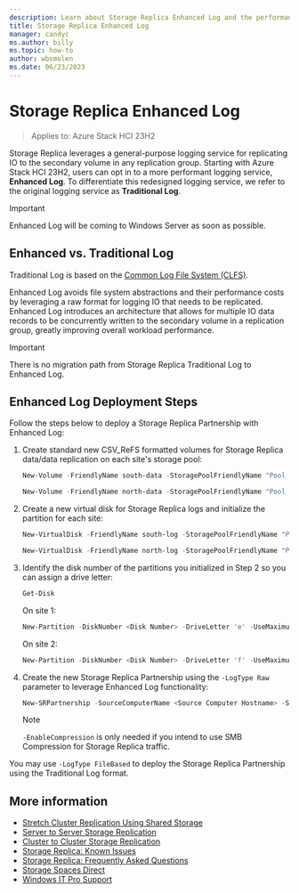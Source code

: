 ```yaml
---
description: Learn about Storage Replica Enhanced Log and the performance improvements it delivers your replication groups
title: Storage Replica Enhanced Log
manager: candyc
ms.author: billy
ms.topic: how-to
author: wbsmolen
ms.date: 06/23/2023
---
```


# Storage Replica Enhanced Log

>Applies to: Azure Stack HCI 23H2

Storage Replica leverages a general-purpose logging service for replicating IO to the secondary volume in any replication group. Starting with Azure Stack HCI 23H2, users can opt in to a more performant logging service, **Enhanced Log**. To differentiate this redesigned logging service, we refer to the original logging service as **Traditional Log**.

> [!IMPORTANT]
> Enhanced Log will be coming to Windows Server as soon as possible.

## Enhanced vs. Traditional Log

Traditional Log is based on the [Common Log File System (CLFS)](/windows-hardware/drivers/kernel/introduction-to-the-common-log-file-system).

Enhanced Log avoids file system abstractions and their performance costs by leveraging a raw format for logging IO that needs to be replicated.  Enhanced Log introduces an architecture that allows for multiple IO data records to be concurrently written to the secondary volume in a replication group, greatly improving overall workload performance.

> [!IMPORTANT]
> There is no migration path from Storage Replica Traditional Log to Enhanced Log.

## Enhanced Log Deployment Steps

Follow the steps below to deploy a Storage Replica Partnership with Enhanced Log:

1. Create standard new CSV_ReFS formatted volumes for Storage Replica data/data replication on each site's storage pool:

    ```powershell
    New-Volume -FriendlyName south-data -StoragePoolFriendlyName "Pool for Site South" -Size 1tb -FileSystem CSVFS_ReFS
    ```
    
    ```powershell
    New-Volume -FriendlyName north-data -StoragePoolFriendlyName "Pool for Site North" -Size 1tb -FileSystem CSVFS_ReFS
    ```

2. Create a new virtual disk for Storage Replica logs and initialize the partition for each site:

    ```powershell
    New-VirtualDisk -FriendlyName south-log -StoragePoolFriendlyName "Pool for Site South" -Size 16gb
    ```
    
    ```powershell
    New-VirtualDisk -FriendlyName north-log -StoragePoolFriendlyName "Pool for Site North" -Size 16gb
    ```

3. Identify the disk number of the partitions you initialized in Step 2 so you can assign a drive letter:

    ```powershell
    Get-Disk
    ```
    
    On site 1:
    
    ```powershell
    New-Partition -DiskNumber <Disk Number> -DriveLetter 'e' -UseMaximumSize
    ```
    
    On site 2:
    
    ```powershell
    New-Partition -DiskNumber <Disk Number> -DriveLetter 'f' -UseMaximumSize
    ```

4. Create the new Storage Replica Partnership using the `-LogType Raw` parameter to leverage Enhanced Log functionality:

    ```powershell
    New-SRPartnership -SourceComputerName <Source Computer Hostname> -SourceRGName <Source Replication Group Name> -SourceVolumeName 'C:\ClusterStorage\south-data\' -SourceLogVolumeName e: -DestinationComputerName <Destination Computer Name> -DestinationRGName <Destination Replication Group Name> -DestinationVolumeName 'C:\ClusterStorage\north-data\' -DestinationLogVolumeName f: -LogType Raw -EnableCompression
    ```
    
    > [!NOTE]
    > `-EnableCompression` is only needed if you intend to use SMB Compression for Storage Replica traffic.

You may use `-LogType FileBased` to deploy the Storage Replica Partnership using the Traditional Log format.

## More information

* [Stretch Cluster Replication Using Shared Storage](stretch-cluster-replication-using-shared-storage.md)
* [Server to Server Storage Replication](server-to-server-storage-replication.md)
* [Cluster to Cluster Storage Replication](cluster-to-cluster-storage-replication.md)
* [Storage Replica: Known Issues](storage-replica-known-issues.md)
* [Storage Replica: Frequently Asked Questions](storage-replica-frequently-asked-questions.yml)
* [Storage Spaces Direct](/azure-stack/hci/concepts/storage-spaces-direct-overview)
* [Windows IT Pro Support](https://www.microsoft.com/itpro/windows/support)

